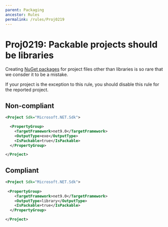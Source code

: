 ```yaml
---
parent: Packaging
ancestor: Rules
permalink: /rules/Proj0219
---
```


# Proj0219: Packable projects should be libraries
Creating [NuGet packages](../general/nuget-packages.md) for project files other
than libraries is so rare that we consder it to be a mistake.

If your project is the exception to this rule, you should disable this rule for
the reported project.

## Non-compliant
``` xml
<Project Sdk="Microsoft.NET.Sdk">

  <PropertyGroup>
    <TargetFramework>net9.0</TargetFramework>
    <OutputType>exe</OutputType>
    <IsPackable>true</IsPackable>
  </PropertyGroup>

</Project>
```

## Compliant
``` xml
<Project Sdk="Microsoft.NET.Sdk">
 
 <PropertyGroup>
    <TargetFramework>net9.0</TargetFramework>
    <OutputType>library</OutputType>
    <IsPackable>true</IsPackable>
  </PropertyGroup>

</Project>
```
